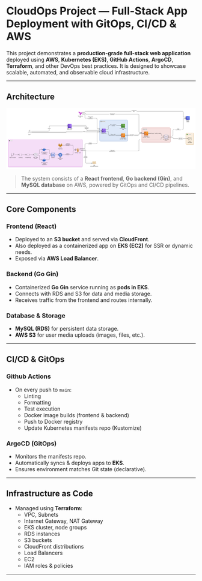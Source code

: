 # CloudOps Project — Full-Stack App Deployment with GitOps, CI/CD & AWS

This project demonstrates a **production-grade full-stack web application** deployed using **AWS**, **Kubernetes (EKS)**, **GitHub Actions**, **ArgoCD**, **Terraform**, and other DevOps best practices. It is designed to showcase scalable, automated, and observable cloud infrastructure.

---

## Architecture

![Architecture Diagram](diagram_new.png)

> The system consists of a **React frontend**, **Go backend (Gin)**, and **MySQL database** on AWS, powered by GitOps and CI/CD pipelines.

---

## Core Components

### Frontend (React)

- Deployed to an **S3 bucket** and served via **CloudFront**.
- Also deployed as a containerized app on **EKS (EC2)** for SSR or dynamic needs.
- Exposed via **AWS Load Balancer**.

### Backend (Go Gin)

- Containerized **Go Gin** service running as **pods in EKS**.
- Connects with RDS and S3 for data and media storage.
- Receives traffic from the frontend and routes internally.

### Database & Storage

- **MySQL (RDS)** for persistent data storage.
- **AWS S3** for user media uploads (images, files, etc.).

---

## CI/CD & GitOps

### Github Actions

- On every push to `main`:
  - Linting
  - Formatting
  - Test execution
  - Docker image builds (frontend & backend)
  - Push to Docker registry
  - Update Kubernetes manifests repo (Kustomize)

### ArgoCD (GitOps)

- Monitors the manifests repo.
- Automatically syncs & deploys apps to **EKS**.
- Ensures environment matches Git state (declarative).

---

## Infrastructure as Code

- Managed using **Terraform**:
  - VPC, Subnets
  - Internet Gateway, NAT Gateway
  - EKS cluster, node groups
  - RDS instances
  - S3 buckets
  - CloudFront distributions
  - Load Balancers
  - EC2
  - IAM roles & policies

---
